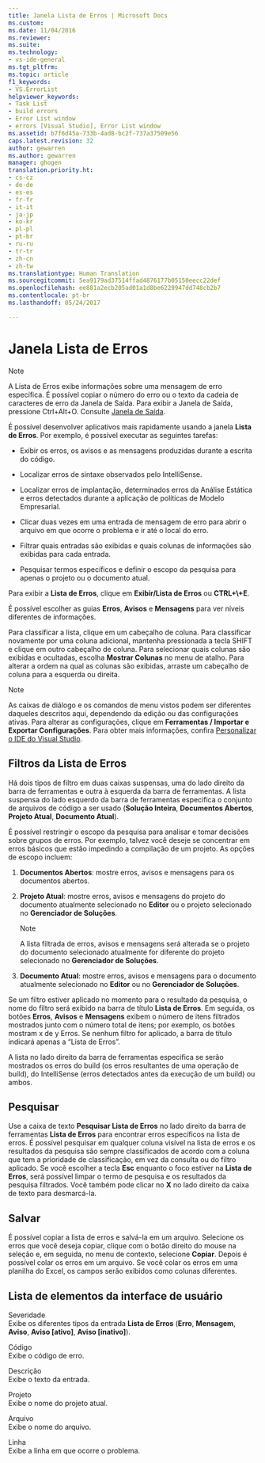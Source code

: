```yaml
---
title: Janela Lista de Erros | Microsoft Docs
ms.custom: 
ms.date: 11/04/2016
ms.reviewer: 
ms.suite: 
ms.technology:
- vs-ide-general
ms.tgt_pltfrm: 
ms.topic: article
f1_keywords:
- VS.ErrorList
helpviewer_keywords:
- Task List
- build errors
- Error List window
- errors [Visual Studio], Error List window
ms.assetid: b7f6d45a-733b-4ad8-bc2f-737a37509e56
caps.latest.revision: 32
author: gewarren
ms.author: gewarren
manager: ghogen
translation.priority.ht:
- cs-cz
- de-de
- es-es
- fr-fr
- it-it
- ja-jp
- ko-kr
- pl-pl
- pt-br
- ru-ru
- tr-tr
- zh-cn
- zh-tw
ms.translationtype: Human Translation
ms.sourcegitcommit: 5ea9179ad37514ffad4876177b05150eecc22def
ms.openlocfilehash: ee881a2ecb205ad01a1d8be6229947dd748cb2b7
ms.contentlocale: pt-br
ms.lasthandoff: 05/24/2017

---
```

# <a name="error-list-window"></a>Janela Lista de Erros
> [!NOTE]
>  A Lista de Erros exibe informações sobre uma mensagem de erro específica. É possível copiar o número do erro ou o texto da cadeia de caracteres de erro da Janela de Saída. Para exibir a Janela de Saída, pressione Ctrl+Alt+O. Consulte [Janela de Saída](../../ide/reference/output-window.md).  
  
 É possível desenvolver aplicativos mais rapidamente usando a janela **Lista de Erros**. Por exemplo, é possível executar as seguintes tarefas:  
  
-   Exibir os erros, os avisos e as mensagens produzidas durante a escrita do código.  
  
-   Localizar erros de sintaxe observados pelo IntelliSense.  
  
-   Localizar erros de implantação, determinados erros da Análise Estática e erros detectados durante a aplicação de políticas de Modelo Empresarial.  
  
-   Clicar duas vezes em uma entrada de mensagem de erro para abrir o arquivo em que ocorre o problema e ir até o local do erro.  
  
-   Filtrar quais entradas são exibidas e quais colunas de informações são exibidas para cada entrada.  
  
-   Pesquisar termos específicos e definir o escopo da pesquisa para apenas o projeto ou o documento atual.  
  
 Para exibir a **Lista de Erros**, clique em **Exibir/Lista de Erros** ou **CTRL+\\+E**.  
  
 É possível escolher as guias **Erros**, **Avisos** e **Mensagens** para ver níveis diferentes de informações.  
  
 Para classificar a lista, clique em um cabeçalho de coluna. Para classificar novamente por uma coluna adicional, mantenha pressionada a tecla SHIFT e clique em outro cabeçalho de coluna. Para selecionar quais colunas são exibidas e ocultadas, escolha **Mostrar Colunas** no menu de atalho. Para alterar a ordem na qual as colunas são exibidas, arraste um cabeçalho de coluna para a esquerda ou direita.  
  
> [!NOTE]
>  As caixas de diálogo e os comandos de menu vistos podem ser diferentes daqueles descritos aqui, dependendo da edição ou das configurações ativas. Para alterar as configurações, clique em **Ferramentas / Importar e Exportar Configurações**. Para obter mais informações, confira [Personalizar o IDE do Visual Studio](../../ide/personalizing-the-visual-studio-ide.md).  
  
## <a name="error-list-filters"></a>Filtros da Lista de Erros  
 Há dois tipos de filtro em duas caixas suspensas, uma do lado direito da barra de ferramentas e outra à esquerda da barra de ferramentas. A lista suspensa do lado esquerdo da barra de ferramentas especifica o conjunto de arquivos de código a ser usado (**Solução Inteira**, **Documentos Abertos**, **Projeto Atual**, **Documento Atual**).  
  
 É possível restringir o escopo da pesquisa para analisar e tomar decisões sobre grupos de erros. Por exemplo, talvez você deseje se concentrar em erros básicos que estão impedindo a compilação de um projeto. As opções de escopo incluem:  
  
1.  **Documentos Abertos**: mostre erros, avisos e mensagens para os documentos abertos.  
  
2.  **Projeto Atual**: mostre erros, avisos e mensagens do projeto do documento atualmente selecionado no **Editor** ou o projeto selecionado no **Gerenciador de Soluções**.  
  
    > [!NOTE]
    >  A lista filtrada de erros, avisos e mensagens será alterada se o projeto do documento selecionado atualmente for diferente do projeto selecionado no **Gerenciador de Soluções**.  
  
3.  **Documento Atual**: mostre erros, avisos e mensagens para o documento atualmente selecionado no **Editor** ou no **Gerenciador de Soluções**.  
  
 Se um filtro estiver aplicado no momento para o resultado da pesquisa, o nome do filtro será exibido na barra de título **Lista de Erros**. Em seguida, os botões **Erros**, **Avisos** e **Mensagens** exibem o número de itens filtrados mostrados junto com o número total de itens; por exemplo, os botões mostram x de y Erros. Se nenhum filtro for aplicado, a barra de título indicará apenas a “Lista de Erros”.  
  
 A lista no lado direito da barra de ferramentas especifica se serão mostrados os erros do build (os erros resultantes de uma operação de build), do IntelliSense (erros detectados antes da execução de um build) ou ambos.  
  
## <a name="search"></a>Pesquisar  
 Use a caixa de texto **Pesquisar Lista de Erros** no lado direito da barra de ferramentas **Lista de Erros** para encontrar erros específicos na lista de erros. É possível pesquisar em qualquer coluna visível na lista de erros e os resultados da pesquisa são sempre classificados de acordo com a coluna que tem a prioridade de classificação, em vez da consulta ou do filtro aplicado. Se você escolher a tecla **Esc** enquanto o foco estiver na **Lista de Erros**, será possível limpar o termo de pesquisa e os resultados da pesquisa filtrados. Você também pode clicar no **X** no lado direito da caixa de texto para desmarcá-la.  
  
## <a name="save"></a>Salvar  
 É possível copiar a lista de erros e salvá-la em um arquivo. Selecione os erros que você deseja copiar, clique com o botão direito do mouse na seleção e, em seguida, no menu de contexto, selecione **Copiar**. Depois é possível colar os erros em um arquivo. Se você colar os erros em uma planilha do Excel, os campos serão exibidos como colunas diferentes.  
  
## <a name="ui-element-list"></a>Lista de elementos da interface de usuário  
 Severidade  
 Exibe os diferentes tipos da entrada **Lista de Erros** (**Erro**, **Mensagem**, **Aviso**, **Aviso [ativo]**, **Aviso [inativo]**).  
  
 Código  
 Exibe o código de erro.  
  
 Descrição  
 Exibe o texto da entrada.  
  
 Projeto  
 Exibe o nome do projeto atual.  
  
 Arquivo  
 Exibe o nome do arquivo.  
  
 Linha  
 Exibe a linha em que ocorre o problema.
